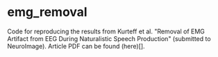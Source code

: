 # emg_removal

Code for reproducing the results from Kurteff et al. "Removal of EMG Artifact from EEG During Naturalistic Speech Production" (submitted to NeuroImage). Article PDF can be found (here)[].

